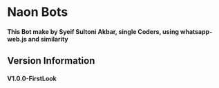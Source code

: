# Naon Bots
#### This Bot make by Syeif Sultoni Akbar, single Coders, using whatsapp-web.js and similarity 
## Version Information
#### V1.0.0-FirstLook
